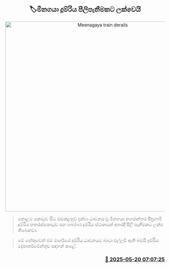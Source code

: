 <p align='center'><b><h2 align='center' title='Meenagaya train derails'>🏷මීනගයා දුම්රිය පීලිපැනීමකට ලක්වෙයි</h2></b></p>
<p align='center'><img src='https://helakuru.sgp1.cdn.digitaloceanspaces.com/esana/images/lib/trainjaffna.jpg' width='600' alt='Meenagaya train derails'></p>

> කොළඹ කොටුව සිට මඩකළපුව දක්වා ධාවනය වූ මීනගයා නගරාන්තර සීඝ්‍රගාමී දුම්රිය හතරැස්කොටුව සහ හබරණ දුම්රිය ස්ථානයන් අතරදී පීලි පැනීමකට ලක්ව තිබෙනවා.

> මේ හේතුවෙන් එම මාර්ගයේ දුම්රිය ධාවනයට බාධා එල්ලවී ඇති බවයි දුම්රිය දෙපාර්තමේන්තුව සඳහන් කළේ.



<h3 align='right'><a href='https://www.helakuru.lk/esana/p/110246/'>📅 2025-05-20 07:07:25</a></h3>
